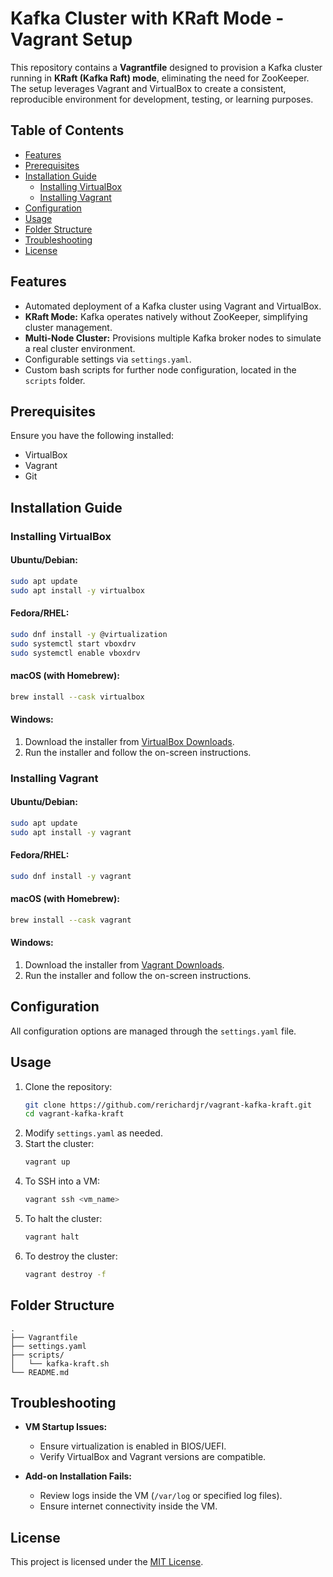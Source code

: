 # Kafka Cluster with KRaft Mode - Vagrant Setup

This repository contains a **Vagrantfile** designed to provision a Kafka cluster running in **KRaft (Kafka Raft) mode**, eliminating the need for ZooKeeper. The setup leverages Vagrant and VirtualBox to create a consistent, reproducible environment for development, testing, or learning purposes.

## Table of Contents
- [Features](#features)
- [Prerequisites](#prerequisites)
- [Installation Guide](#installation-guide)
  - [Installing VirtualBox](#installing-virtualbox)
  - [Installing Vagrant](#installing-vagrant)
- [Configuration](#configuration)
- [Usage](#usage)
- [Folder Structure](#folder-structure)
- [Troubleshooting](#troubleshooting)
- [License](#license)

## Features
- Automated deployment of a Kafka cluster using Vagrant and VirtualBox.
- **KRaft Mode:** Kafka operates natively without ZooKeeper, simplifying cluster management.  
- **Multi-Node Cluster:** Provisions multiple Kafka broker nodes to simulate a real cluster environment.  
- Configurable settings via `settings.yaml`.
- Custom bash scripts for further node configuration, located in the `scripts` folder.

## Prerequisites
Ensure you have the following installed:
- VirtualBox
- Vagrant
- Git

## Installation Guide

### Installing VirtualBox

#### **Ubuntu/Debian:**
```bash
sudo apt update
sudo apt install -y virtualbox
```

#### **Fedora/RHEL:**
```bash
sudo dnf install -y @virtualization
sudo systemctl start vboxdrv
sudo systemctl enable vboxdrv
```

#### **macOS (with Homebrew):**
```bash
brew install --cask virtualbox
```

#### **Windows:**
1. Download the installer from [VirtualBox Downloads](https://www.virtualbox.org/wiki/Downloads).
2. Run the installer and follow the on-screen instructions.

### Installing Vagrant

#### **Ubuntu/Debian:**
```bash
sudo apt update
sudo apt install -y vagrant
```

#### **Fedora/RHEL:**
```bash
sudo dnf install -y vagrant
```

#### **macOS (with Homebrew):**
```bash
brew install --cask vagrant
```

#### **Windows:**
1. Download the installer from [Vagrant Downloads](https://www.vagrantup.com/downloads).
2. Run the installer and follow the on-screen instructions.

## Configuration
All configuration options are managed through the `settings.yaml` file.

## Usage
1. Clone the repository:
   ```bash
   git clone https://github.com/rerichardjr/vagrant-kafka-kraft.git
   cd vagrant-kafka-kraft
   ```
2. Modify `settings.yaml` as needed.
3. Start the cluster:
   ```bash
   vagrant up
   ```
4. To SSH into a VM:
   ```bash
   vagrant ssh <vm_name>
   ```
5. To halt the cluster:
   ```bash
   vagrant halt
   ```
6. To destroy the cluster:
   ```bash
   vagrant destroy -f
   ```

## Folder Structure
```
.
├── Vagrantfile
├── settings.yaml
├── scripts/
│   └── kafka-kraft.sh
└── README.md
```

## Troubleshooting
- **VM Startup Issues:**
  - Ensure virtualization is enabled in BIOS/UEFI.
  - Verify VirtualBox and Vagrant versions are compatible.

- **Add-on Installation Fails:**
  - Review logs inside the VM (`/var/log` or specified log files).
  - Ensure internet connectivity inside the VM.

## License
This project is licensed under the [MIT License](LICENSE).

